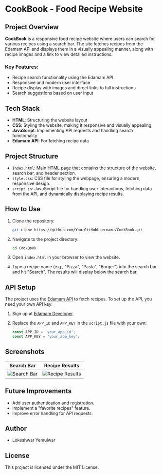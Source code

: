 # CookBook - Food Recipe Website

## Project Overview

**CookBook** is a responsive food recipe website where users can search for various recipes using a search bar. The site fetches recipes from the Edamam API and displays them in a visually appealing manner, along with recipe images and a link to view detailed instructions.

### Key Features:
- Recipe search functionality using the Edamam API
- Responsive and modern user interface
- Recipe display with images and direct links to full instructions
- Search suggestions based on user input

## Tech Stack
- **HTML**: Structuring the website layout
- **CSS**: Styling the website, making it responsive and visually appealing
- **JavaScript**: Implementing API requests and handling search functionality
- **Edamam API**: For fetching recipe data

## Project Structure

- `index.html`: Main HTML page that contains the structure of the website, search bar, and header section.
- `style.css`: CSS file for styling the webpage, ensuring a modern, responsive design.
- `script.js`: JavaScript file for handling user interactions, fetching data from the API, and dynamically displaying recipe results.

## How to Use

1. Clone the repository:

    ```bash
    git clone https://github.com/YourGitHubUsername/CookBook.git
    ```

2. Navigate to the project directory:

    ```bash
    cd CookBook
    ```

3. Open `index.html` in your browser to view the website.

4. Type a recipe name (e.g., "Pizza", "Pasta", "Burger") into the search bar and hit "Search". The results will display below the search bar.

## API Setup

The project uses the [Edamam API](https://developer.edamam.com/) to fetch recipes. To set up the API, you need your own API key:

1. Sign up at [Edamam Developer](https://developer.edamam.com/).
2. Replace the `APP_ID` and `APP_KEY` in the `script.js` file with your own:

    ```javascript
    const APP_ID = 'your_app_id';
    const APP_KEY = 'your_app_key';
    ```

## Screenshots

| Search Bar | Recipe Results |
|------------|----------------|
| ![Search Bar](screenshots/search-bar.png) | ![Recipe Results](screenshots/recipe-results.png) |

## Future Improvements
- Add user authentication and registration.
- Implement a "favorite recipes" feature.
- Improve error handling for API requests.

## Author

- Lokeshwar Yemulwar

## License
This project is licensed under the MIT License.

